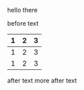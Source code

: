 hello there

before text

| 1 | 2 | 3 |
|-|-|-|
| 1 | 2 | 3 |
| 1 | 2 | 3 |

after text
more after text